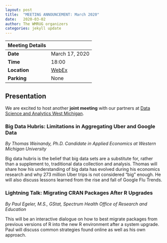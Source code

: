 ```yaml
---
layout: post
title:  "MEETING ANNOUNCEMENT: March 2020"
date:   2020-03-02
author: The WMRUG organizers
categories: jekyll update
---
```


| Meeting Details           ||
|:-----------|:--------------|
|**Date**    |March 17, 2020|
|**Time**    |18:00          |
|**Location**|[WebEx](https://dwz-83.my.webex.com/dwz-83.my/j.php?MTID=m6c986929101edb19bc2ad861fdf82256)|
|**Parking** |None|

## Presentation

We are excited to host another **joint meeting** with our partners at
[Data Science and Analytics West Michigan](https://www.meetup.com/Data-Science-and-Analytics-West-Michigan/events/269166865/).

### Big Data Hubris: Limitations in Aggregating Uber and Google Data

_By Thomas Weinandy, Ph.D. Candidate in Applied Economics at Western Michigan University_

Big data hubris is the belief that big data sets are a substitute for, rather than a supplement to, traditional data collection and analysis. Thomas will share how his understanding of big data has evolved during his economics research and why 273 million Uber trips is not considered “big” enough. He will also discuss lessons learned from the rise and fall of Google Flu Trends.

### Lightning Talk: Migrating CRAN Packages After R Upgrades

_By Paul Egeler, M.S., GStat, Spectrum Health Office of Research and Education_

This will be an interactive dialogue on how to best migrate packages from
previous versions of R into the new R environment after a system upgrade. Paul
will discuss common strategies found online as well as his own approach.
